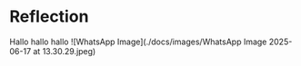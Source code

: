 # Reflection
Hallo hallo hallo
![WhatsApp Image](./docs/images/WhatsApp Image 2025-06-17 at 13.30.29.jpeg)